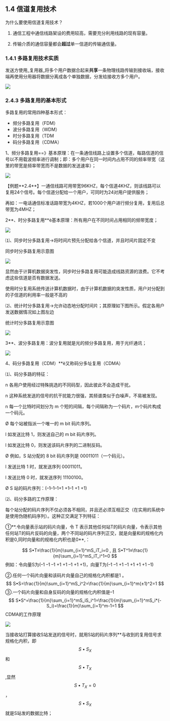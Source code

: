 ## 1.4 信道复用技术

为什么要使用信道复用技术？

1. 通信工程中通信线路架设的费用较高，需要充分利用线路的现有容量。

2. 传输介质的通信容量都会**超过**单一信道的传输通信量。

### 1.4.1 多路复用技术实质

发送方使用_复用器_将多个用户数据合起来**共享**一条物理线路传输到接收端，接收端再使用分用器将数据分离成各个单独数据，分发给接收方多个用户。

![](/Users/gmx/Documents/workspace/note/Computer-Science/docs/Computer_Network/assets/信道复用技术.png)

### 2.4.3 多路复用的基本形式

多路复用的常用四种基本形式：

* 频分多路复用（FDM）    
* 波分多路复用（WDM）
* 时分多路复用（TDM         
* 码分多路复用（CDMA）

1、频分多路复用==》基本原理：在一条通信线路上设置多个信道，每路信道的信号以不用载波频率进行调制；即：多个用户在同一时间内占用不同的频率带宽（这里的带宽是频率带宽而不是数据的发送速率）；

![](/Users/gmx/Documents/workspace/note/Computer-Science/docs/Computer_Network/assets/频分复用.png)

【例题\*\*2.4\*\*】一通信线路可用带宽96KHZ，每个信道4KHZ，则该线路可以复用24个信号。每个信道分配给一个用户，可同时为24对用户提供服务；

再如：一电话通信标准话路带宽为4KHZ，若1000个用户进行频分复用，复用后总带宽为4MHZ；

2\*\*、时分多路复用\*\*è基本原理：所有用户在不同时间占用相同的频带宽度；

![](/Users/gmx/Documents/workspace/note/Computer-Science/docs/Computer_Network/assets/时分复用.png)

⑴、同步时分多路复用→将时间片预先分配给各个信道，并且时间片固定不变

同步时分多路复用示意图

![](/Users/gmx/Documents/workspace/note/Computer-Science/docs/Computer_Network/assets/时分复用.png)

显然由于计算机数据突发性，同步时分多路复用可能造成线路资源的浪费。它不考虑这些信道是否有数据发送。

使用时分复用系统传送计算机数据时，由于计算机数据的突发性质，用户对分配到的子信道的利用率一般是不高的

⑵、统计时分多路复用→允许动态地分配时间片；其原理如下图所示。假定各用户发送数据情况如上图左边

统计时分多路复用示意图

![](/Users/gmx/Documents/workspace/note/Computer-Science/docs/Computer_Network/assets/统计时分多路复用.png)

3\*\*、波分多路复用：波分复用就是光的频分多路复用，用于光纤通讯；

![](/Users/gmx/Documents/workspace/note/Computer-Science/docs/Computer_Network/assets/波分复用.png)

4、码分多路复用（CDM）\*\*è又称码分多址复用（CDMA）

⑴、码分多路的特征：

n 各用户使用经过特殊挑选的不同码型，因此彼此不会造成干扰。

n 这种系统发送的信号的抗干扰能力很强，其频谱类似于白噪声，不易被发现。

n 每一个比特时间划分为 m 个短的间隔，每个间隔称为一个码片，m个码片构成一个码元。

Ø 每个站被指派一个唯一的 m bit 码片序列。

l 如发送比特 1，则发送自己的 m bit 码片序列。

l 如发送比特 0，则发送该码片序列的二进制反码。

Ø 例如，S 站分配的 8 bit 码片序列是 00011011（一个码元）。

l 发送比特 1 时，就发送序列 00011011。

l 发送比特 0 时，就发送序列 11100100。

Ø S 站的码片序列：\(–1–1–1+1 +1–1 +1 +1\)

⑵、码分多路的工作原理：

每个站分配的码片序列不仅必须各不相同，并且还必须互相正交（在实用的系统中是使用伪随机码序列）。这种正交满足下列特征：

①\*\*.令向量表示站的码片向量，令 T 表示其他任何站T的码片向量，令表示其他任何站T的码片反码的向量，两个不同站的码片序列正交，就是向量和的规格化内积是0,同时向量和的规格化内积也是0\*\*,：

$$
S•T≡\frac{1}{m}\sum_{i=1}^mS_iT_i=0 , 且 S•T^1≡\frac{1}{m}\sum_{i=1}^mS_iT_i^1=0
$$
例如：令向量S为\(–1 –1 –1 +1 +1 –1 +1 +1\)，向量T为\(–1 –1 +1 –1 +1 +1 +1 –1\)

②.任何一个码片向量和该码片向量自己的规格化内积都是1 。  
$$
S•S=\frac{1}{m}\sum_{i=1}^mS_i^2=\frac{1}{m}\sum_{i=1}^m(±1)^2=1
$$
③.一个码片向量和自身反码的向量的规格化内积值是–1 
$$
S•S^=\frac{1}{m}\sum_{i=1}^mS_iS_i^1=\frac{1}{m}\sum_{i=1}^mS_i*(-S_i)=\frac{1}{m}\sum_{i=1}^m-1=1
$$
CDMA的工作原理

![](/Users/gmx/Documents/workspace/note/Computer-Science/docs/Computer_Network/assets/CDMA工作原理.png)

当接收站打算接收S站发送的信号时，就用S站的码片序列\*\*与收到的复用信号求规格化内积，即$$S•S_X$$和$$S•T_X$$,显然$$S•T_X=0$$，$$S•S_X$$就是S站发的数据比特；

